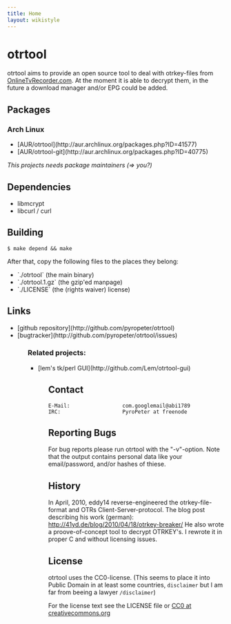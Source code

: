 ```yaml
---
title: Home
layout: wikistyle
---
```


otrtool
=======
otrtool aims to provide an open source tool to deal with otrkey-files from [OnlineTvRecorder.com](http://onlinetvrecoder.com). At the moment it is able to decrypt them, in the future a download manager and/or EPG could be added.

Packages
--------

### Arch Linux
<ul>
<li>[AUR/otrtool](http://aur.archlinux.org/packages.php?ID=41577)</li>
<li>[AUR/otrtool-git](http://aur.archlinux.org/packages.php?ID=40775)</li>
</ul>

*This projects needs package maintainers (=> you?)*

Dependencies
------------

<ul>
<li>libmcrypt</li>
<li>libcurl / curl</li>
</ul>

Building
--------

    $ make depend && make

After that, copy the following files to the places they belong:

<ul>
<li>`./otrtool` (the main binary)</li>
<li>`./otrtool.1.gz` (the gzip'ed manpage)</li>
<li>`./LICENSE` (the (rights waiver) license)</li>
</ul>

Links
-----

<ul>
<li>[github repository](http://github.com/pyropeter/otrtool)</li>
<li>[bugtracker](http://github.com/pyropeter/otrtool/issues)</li>
<ul>

### Related projects:

<ul>
<li>[lem's tk/perl GUI](http://github.com/Lem/otrtool-gui)</li>
<ul>

Contact
-------

    E-Mail:                 com.googlemail@abi1789
    IRC:                    PyroPeter at freenode

Reporting Bugs
--------------

For bug reports please run otrtool with the "-v"-option. Note that the output contains personal data like your email/password, and/or hashes of thiese.

History
-------

In April, 2010, eddy14 reverse-engineered the otrkey-file-format and OTRs Client-Server-protocol. The blog post describing his work (german):
    http://41yd.de/blog/2010/04/18/otrkey-breaker/
He also wrote a proove-of-concept tool to decrypt OTRKEY's. I rewrote it in proper C and without licensing issues.

License
-------

otrtool uses the CC0-license.
(This seems to place it into Public Domain in at least some countries, `disclaimer` but I am far from beeing a lawyer `/disclaimer`)

For the license text see the LICENSE file or [CC0 at creativecommons.org](http://creativecommons.org/publicdomain/zero/1.0/legalcode)

